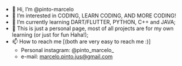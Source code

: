 - 👋 Hi, I’m @pinto-marcelo
- 👀 I’m interested in CODING, LEARN CODING, AND MORE CODING!
- 🌱 I’m currently learning DART/FLUTTER, PYTHON, C++ and JAVA;
- 💞️ This is just a personal page, most of all projects are for my own learning (or just for fun Haha!);
- 📫 How to reach me [(both are very easy to reach me :)]
    * Personal instagram: @pinto_marcelo_
    * e-mail: marcelo.pinto.jus@gmail.com

<!---

--->
